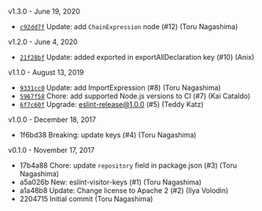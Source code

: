 v1.3.0 - June 19, 2020

- [`c92dd7f`](https://github.com/eslint/eslint-visitor-keys/commit/c92dd7ff96f0044dba12d681406a025b92b4c437)
  Update: add `ChainExpression` node (#12) (Toru Nagashima)

v1.2.0 - June 4, 2020

- [`21f28bf`](https://github.com/eslint/eslint-visitor-keys/commit/21f28bf11be5329d740a8bf6bdbcd0ef13bbf1a2)
  Update: added exported in exportAllDeclaration key (#10) (Anix)

v1.1.0 - August 13, 2019

- [`9331cc0`](https://github.com/eslint/eslint-visitor-keys/commit/9331cc09e756e65b9044c9186445a474b037fac6)
  Update: add ImportExpression (#8) (Toru Nagashima)
- [`5967f58`](https://github.com/eslint/eslint-visitor-keys/commit/5967f583b04f17fba9226aaa394e45d476d2b8af)
  Chore: add supported Node.js versions to CI (#7) (Kai Cataldo)
- [`6f7c60f`](https://github.com/eslint/eslint-visitor-keys/commit/6f7c60fef2ceec9f6323202df718321cec45cab0)
  Upgrade: eslint-release@1.0.0 (#5) (Teddy Katz)

v1.0.0 - December 18, 2017

- 1f6bd38 Breaking: update keys (#4) (Toru Nagashima)

v0.1.0 - November 17, 2017

- 17b4a88 Chore: update `repository` field in package.json (#3) (Toru Nagashima)
- a5a026b New: eslint-visitor-keys (#1) (Toru Nagashima)
- a1a48b8 Update: Change license to Apache 2 (#2) (Ilya Volodin)
- 2204715 Initial commit (Toru Nagashima)
